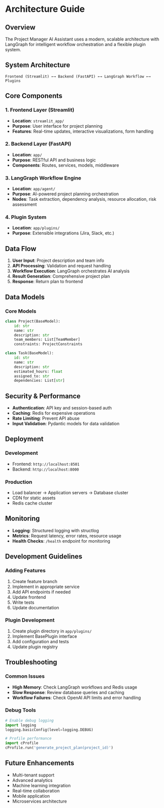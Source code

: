 # Architecture Guide

## Overview

The Project Manager AI Assistant uses a modern, scalable architecture with LangGraph for intelligent workflow orchestration and a flexible plugin system.

## System Architecture

```
Frontend (Streamlit) ←→ Backend (FastAPI) ←→ LangGraph Workflow ←→ Plugins
```

## Core Components

### 1. Frontend Layer (Streamlit)
- **Location**: `streamlit_app/`
- **Purpose**: User interface for project planning
- **Features**: Real-time updates, interactive visualizations, form handling

### 2. Backend Layer (FastAPI)
- **Location**: `app/`
- **Purpose**: RESTful API and business logic
- **Components**: Routes, services, models, middleware

### 3. LangGraph Workflow Engine
- **Location**: `app/agent/`
- **Purpose**: AI-powered project planning orchestration
- **Nodes**: Task extraction, dependency analysis, resource allocation, risk assessment

### 4. Plugin System
- **Location**: `app/plugins/`
- **Purpose**: Extensible integrations (Jira, Slack, etc.)

## Data Flow

1. **User Input**: Project description and team info
2. **API Processing**: Validation and request handling
3. **Workflow Execution**: LangGraph orchestrates AI analysis
4. **Result Generation**: Comprehensive project plan
5. **Response**: Return plan to frontend

## Data Models

### Core Models
```python
class Project(BaseModel):
    id: str
    name: str
    description: str
    team_members: List[TeamMember]
    constraints: ProjectConstraints

class Task(BaseModel):
    id: str
    name: str
    description: str
    estimated_hours: float
    assigned_to: str
    dependencies: List[str]
```

## Security & Performance

- **Authentication**: API key and session-based auth
- **Caching**: Redis for expensive operations
- **Rate Limiting**: Prevent API abuse
- **Input Validation**: Pydantic models for data validation

## Deployment

### Development
- Frontend: `http://localhost:8501`
- Backend: `http://localhost:8000`

### Production
- Load balancer → Application servers → Database cluster
- CDN for static assets
- Redis cache cluster

## Monitoring

- **Logging**: Structured logging with structlog
- **Metrics**: Request latency, error rates, resource usage
- **Health Checks**: `/health` endpoint for monitoring

## Development Guidelines

### Adding Features
1. Create feature branch
2. Implement in appropriate service
3. Add API endpoints if needed
4. Update frontend
5. Write tests
6. Update documentation

### Plugin Development
1. Create plugin directory in `app/plugins/`
2. Implement BasePlugin interface
3. Add configuration and tests
4. Update plugin registry

## Troubleshooting

### Common Issues
- **High Memory**: Check LangGraph workflows and Redis usage
- **Slow Response**: Review database queries and caching
- **Workflow Failures**: Check OpenAI API limits and error handling

### Debug Tools
```python
# Enable debug logging
import logging
logging.basicConfig(level=logging.DEBUG)

# Profile performance
import cProfile
cProfile.run('generate_project_plan(project_id)')
```

## Future Enhancements

- Multi-tenant support
- Advanced analytics
- Machine learning integration
- Real-time collaboration
- Mobile application
- Microservices architecture 